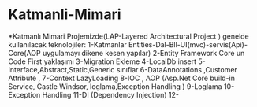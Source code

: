 # Katmanli-Mimari

*Katmanlı Mimari Projemizde(LAP-Layered Architectural Project ) genelde kullanılacak teknolojiler:
1-Katmanlar Entities-Dal-Bll-UI(mvc)-servis(Api)-Core(AOP uygulamayı dikene kesen yapılar)
2-Entity Framework Core un Code First yaklaşımı
3-Migration Ekleme
4-LocalDb insert
5-Interface,Abstract,Static,Generic sınıflar
6-DataAnnotations ,Customer Attribute ,
7-Context LazyLoading
8-IOC , AOP (Asp.Net Core build-in Service, Castle Windsor, loglama,Exception Handling )
9-Loglama
10-Exception Handling
11-DI (Dependency Injection)
12-

